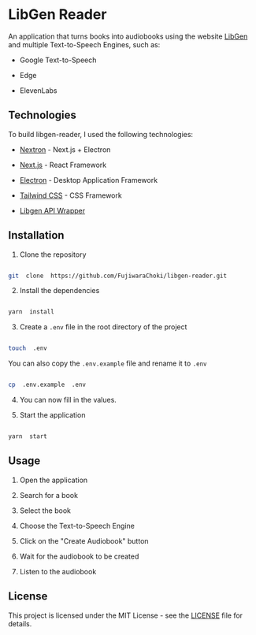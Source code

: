 # LibGen Reader

An application that turns books into audiobooks using the website [LibGen](http://libgen.is/) and multiple Text-to-Speech Engines, such as:

- Google Text-to-Speech

- Edge

- ElevenLabs

## Technologies

To build libgen-reader, I used the following technologies:

- [Nextron](https://github.com/saltyshiomix/nextron) - Next.js + Electron

- [Next.js](https://nextjs.org/) - React Framework

- [Electron](https://www.electronjs.org/) - Desktop Application Framework

- [Tailwind CSS](https://tailwindcss.com/) - CSS Framework

- [Libgen API Wrapper](https://www.npmjs.com/package/libgen)

## Installation

1. Clone the repository

```bash

git  clone  https://github.com/FujiwaraChoki/libgen-reader.git

```

2. Install the dependencies

```bash

yarn  install

```

3. Create a `.env` file in the root directory of the project

```bash

touch  .env

```

You can also copy the `.env.example` file and rename it to `.env`

```bash

cp  .env.example  .env

```

4. You can now fill in the values.

5) Start the application

```bash

yarn  start

```

## Usage

1. Open the application

2) Search for a book

3. Select the book

4) Choose the Text-to-Speech Engine

5. Click on the "Create Audiobook" button

6) Wait for the audiobook to be created

7. Listen to the audiobook

## License

This project is licensed under the MIT License - see the [LICENSE](LICENSE) file for details.
